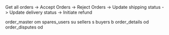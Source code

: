 Get all orders -> Accept Orders -> Reject Orders -> Update shipping status -> Update delivery status -> Initiate refund

order_master om
spares_users su
sellers s
buyers b
order_details od
order_disputes od